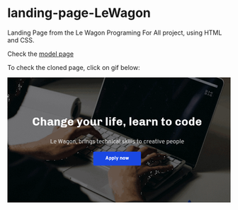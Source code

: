 # landing-page-LeWagon

Landing Page from the Le Wagon Programing For All project, using HTML and CSS.

Check the [model page](https://lewagon.github.io/landing-page/)

To check the cloned page, click on gif below:

[![](pitch.gif)](https://ventura-v.github.io/landing-page-LeWagon/)
